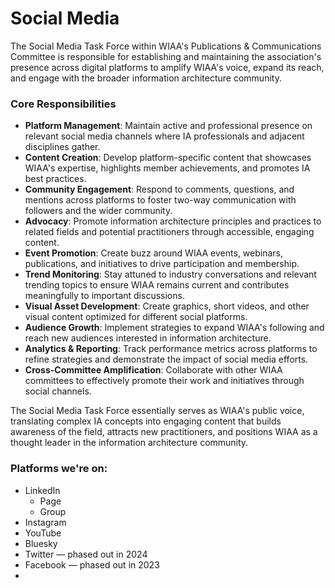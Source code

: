 # Social Media

The Social Media Task Force within WIAA's Publications & Communications Committee is responsible for establishing and maintaining the association's presence across digital platforms to amplify WIAA's voice, expand its reach, and engage with the broader information architecture community.

### Core Responsibilities

* **Platform Management**: Maintain active and professional presence on relevant social media channels where IA professionals and adjacent disciplines gather.
* **Content Creation**: Develop platform-specific content that showcases WIAA's expertise, highlights member achievements, and promotes IA best practices.
* **Community Engagement**: Respond to comments, questions, and mentions across platforms to foster two-way communication with followers and the wider community.
* **Advocacy**: Promote information architecture principles and practices to related fields and potential practitioners through accessible, engaging content.
* **Event Promotion**: Create buzz around WIAA events, webinars, publications, and initiatives to drive participation and membership.
* **Trend Monitoring**: Stay attuned to industry conversations and relevant trending topics to ensure WIAA remains current and contributes meaningfully to important discussions.
* **Visual Asset Development**: Create graphics, short videos, and other visual content optimized for different social platforms.
* **Audience Growth**: Implement strategies to expand WIAA's following and reach new audiences interested in information architecture.
* **Analytics & Reporting**: Track performance metrics across platforms to refine strategies and demonstrate the impact of social media efforts.
* **Cross-Committee Amplification**: Collaborate with other WIAA committees to effectively promote their work and initiatives through social channels.

The Social Media Task Force essentially serves as WIAA's public voice, translating complex IA concepts into engaging content that builds awareness of the field, attracts new practitioners, and positions WIAA as a thought leader in the information architecture community.

### Platforms we're on:&#x20;

* LinkedIn
  * Page
  * Group
* Instagram
* YouTube
* Bluesky
* Twitter — phased out in 2024
* Facebook — phased out in 2023
*

